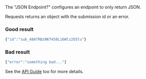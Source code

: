 The "JSON Endpoint?" configures an endpoint to only return JSON.

Requests returns an object with the submission id or an error.

### Good result
```js
{"id":"sub_48ATRBzNKf458L16Wlz2O3lu"}
```

### Bad result
```js
{"error":"something bad..."}
```

See the <a href="/guides/api">API Guide</a> too for more details.
